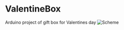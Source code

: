 # ValentineBox
Arduino project of gift box for Valentines day
![Scheme](https://lh3.googleusercontent.com/C0eLP7MX9KyfVlWX35nVtFYSX55kJ22HcbiFyaYtI_rm8lAYkZcHnOkICZqad9HaUam8NfuwUAVjqO48W2DQj-pkv85jCPJvbpT7W6Qg7Tj8MSITcDHqRMryfY_eHac_YRIv-Oy2UQv7rWjDXUFiM2pz8owH3e5oUUHp43EFb9-rELdk0tUR5aUznW0FO6bk3Xf4zUbzvm6gz80FCR12D0iVVPZ9S0mLQWtqY-D7Rz6Jxdm_LJy-2X6DviY7h5zg7Ufg8VRsVBOf_RlrexeZ6CFodxbMEzfj3QHVB4Rd-JNQ0cNW8a6XPzg0Dzr9UXp4R4bLBzEI-or1UqK8Rfq00BRjKGWUr_F7Yv-cfARKgg-XfyJKodtBulrP_lng5N75rfd8PbF-XtHnvnIMbgkUh89tv78EtcRSo6A7w95w8sRs3pzlGHRdhIx60CF-0-8MBc1OARfK5GAa-nYwPc3Rh8_B_C-xkWGB8VMnPo3i3xfx0bUVaDRgTgSVPiXdALVXd0I_0_zvux0mIzDrGZg_mGnNjLCrmoyazkCnWaCzFjWjLBKS_u5P82TwE08QRg_qxIxuh1XaXOHJ_Oqk7WLCv4SorvL8ehwAgsGT_eDmSOqH0GpRP8I-xoaN0UCuTeBbyLtudAOUqkLv035ukw6jBNUV--kX1a0o2svUg4Ipn940jdMf9fFWFQ05Np-z=w857-h436-no?authuser=0)
